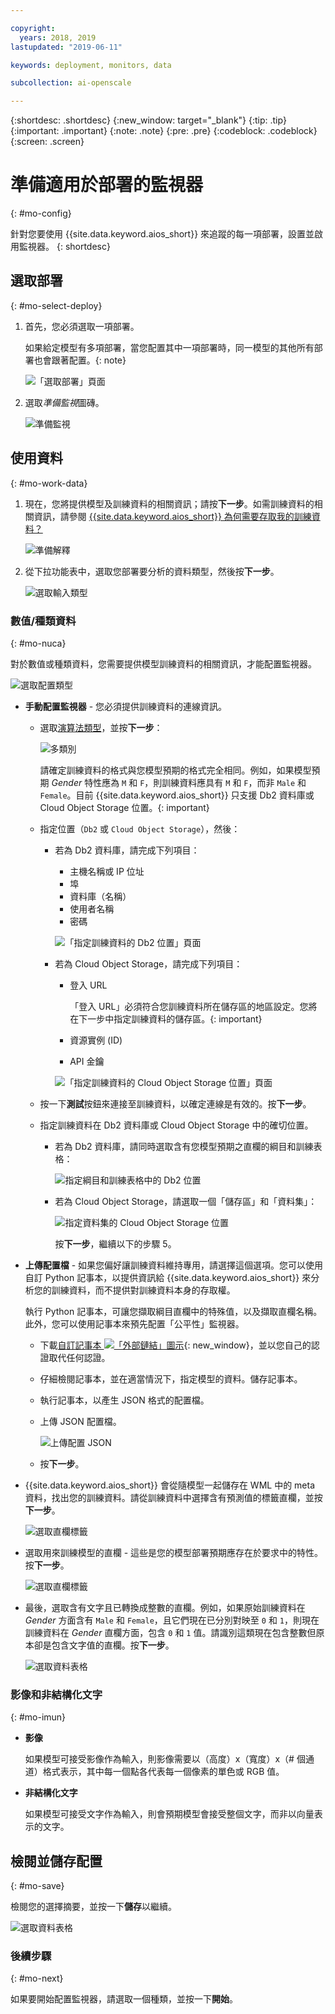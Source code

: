 ```yaml
---

copyright:
  years: 2018, 2019
lastupdated: "2019-06-11"

keywords: deployment, monitors, data

subcollection: ai-openscale

---
```


{:shortdesc: .shortdesc}
{:new_window: target="_blank"}
{:tip: .tip}
{:important: .important}
{:note: .note}
{:pre: .pre}
{:codeblock: .codeblock}
{:screen: .screen}

# 準備適用於部署的監視器
{: #mo-config}

針對您要使用 {{site.data.keyword.aios_short}} 來追蹤的每一項部署，設置並啟用監視器。
{: shortdesc}

## 選取部署
{: #mo-select-deploy}

1.  首先，您必須選取一項部署。

    如果給定模型有多項部署，當您配置其中一項部署時，同一模型的其他所有部署也會跟著配置。{: note}

    ![「選取部署」頁面](images/config-select-deploy.png)

1.  選取*準備監視*圖磚。

    ![準備監視](images/config-prep-monitor.png)

## 使用資料
{: #mo-work-data}

1.  現在，您將提供模型及訓練資料的相關資訊；請按**下一步**。如需訓練資料的相關資訊，請參閱 [{{site.data.keyword.aios_short}} 為何需要存取我的訓練資料？](/docs/services/ai-openscale?topic=ai-openscale-trainingdata#trainingdata)

    ![準備解釋](images/config-what-monitor.png)

1.  從下拉功能表中，選取您部署要分析的資料類型，然後按**下一步**。

    ![選取輸入類型](images/config-input-monitor.png)

### 數值/種類資料
{: #mo-nuca}

對於數值或種類資料，您需要提供模型訓練資料的相關資訊，才能配置監視器。

  ![選取配置類型](images/config-manual-monitor.png)

- **手動配置監視器** - 您必須提供訓練資料的連線資訊。

    - 選取[演算法類型](/docs/services/ai-openscale?topic=ai-openscale-acc-monitor#acc-understand)，並按**下一步**：

      ![多類別](images/multiclass.png)

      請確定訓練資料的格式與您模型預期的格式完全相同。例如，如果模型預期 *Gender* 特性應為 `M` 和 `F`，則訓練資料應具有 `M` 和 `F`，而非 `Male` 和 `Female`。目前 {{site.data.keyword.aios_short}} 只支援 Db2 資料庫或 Cloud Object Storage 位置。{: important}

    - 指定位置（`Db2` 或 `Cloud Object Storage`），然後：

        - 若為 Db2 資料庫，請完成下列項目：

            - 主機名稱或 IP 位址
            - 埠
            - 資料庫（名稱）
            - 使用者名稱
            - 密碼

            ![「指定訓練資料的 Db2 位置」頁面](images/config-train-db2-monitor.png)

        - 若為 Cloud Object Storage，請完成下列項目：

            - 登入 URL

              「登入 URL」必須符合您訓練資料所在儲存區的地區設定。您將在下一步中指定訓練資料的儲存區。{: important}

            - 資源實例 (ID)
            - API 金鑰

            ![「指定訓練資料的 Cloud Object Storage 位置」頁面](images/config-train-cos-monitor.png)

    - 按一下**測試**按鈕來連接至訓練資料，以確定連線是有效的。按**下一步**。

    - 指定訓練資料在 Db2 資料庫或 Cloud Object Storage 中的確切位置。

        - 若為 Db2 資料庫，請同時選取含有您模型預期之直欄的綱目和訓練表格：

          ![指定綱目和訓練表格中的 Db2 位置](images/fair-config-table-db2.png)

        - 若為 Cloud Object Storage，請選取一個「儲存區」和「資料集」：

          ![指定資料集的 Cloud Object Storage 位置](images/fair-config-dset-cos.png)

          按**下一步**，繼續以下的步驟 5。

- **上傳配置檔** - 如果您偏好讓訓練資料維持專用，請選擇這個選項。您可以使用自訂 Python 記事本，以提供資訊給 {{site.data.keyword.aios_short}} 來分析您的訓練資料，而不提供對訓練資料本身的存取權。

  執行 Python 記事本，可讓您擷取綱目直欄中的特殊值，以及擷取直欄名稱。此外，您可以使用記事本來預先配置「公平性」監視器。

    - 下載[自訂記事本 ![「外部鏈結」圖示](../../icons/launch-glyph.svg "「外部鏈結」圖示")](https://github.com/IBM-Watson/aios-data-distribution/blob/master/training_statistics_notebook.ipynb){: new_window}，並以您自己的認證取代任何認證。

    - 仔細檢閱記事本，並在適當情況下，指定模型的資料。儲存記事本。

    - 執行記事本，以產生 JSON 格式的配置檔。

    - 上傳 JSON 配置檔。

        ![上傳配置 JSON](images/config-json-monitor.png)

    - 按**下一步**。

- {{site.data.keyword.aios_short}} 會從隨模型一起儲存在 WML 中的 meta 資料，找出您的訓練資料。請從訓練資料中選擇含有預測值的標籤直欄，並按**下一步**。

  ![選取直欄標籤](images/fair-config-column.png)

- 選取用來訓練模型的直欄 - 這些是您的模型部署預期應存在於要求中的特性。按**下一步**。

    ![選取直欄標籤](images/explain-select-column.png)

- 最後，選取含有文字且已轉換成整數的直欄。例如，如果原始訓練資料在 *Gender* 方面含有 `Male` 和 `Female`，且它們現在已分別對映至 `0` 和 `1`，則現在訓練資料在 *Gender* 直欄方面，包含 `0` 和 `1` 值。請識別這類現在包含整數但原本卻是包含文字值的直欄。按**下一步**。

    ![選取資料表格](images/explain-text-column.png)

### 影像和非結構化文字
{: #mo-imun}

- **影像**

  如果模型可接受影像作為輸入，則影像需要以（高度）x（寬度）x（# 個通道）格式表示，其中每一個點各代表每一個像素的單色或 RGB 值。

- **非結構化文字**

   如果模型可接受文字作為輸入，則會預期模型會接受整個文字，而非以向量表示的文字。

## 檢閱並儲存配置
{: #mo-save}

檢閱您的選擇摘要，並按一下**儲存**以繼續。

  ![選取資料表格](images/config-summary-monitor.png)

### 後續步驟
{: #mo-next}

如果要開始配置監視器，請選取一個種類，並按一下**開始**。
